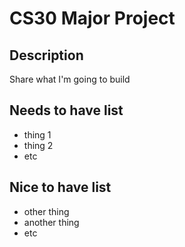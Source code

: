 # CS30 Major Project

## Description
Share what I'm going to build

## Needs to have list
- thing 1
- thing 2
- etc

## Nice to have list
- other thing
- another thing
- etc
